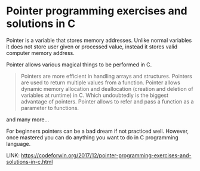 # Pointer programming exercises and solutions in C

Pointer is a variable that stores memory addresses. Unlike normal variables it does not store user given or processed value, instead it stores valid computer memory address.

Pointer allows various magical things to be performed in C.
> Pointers are more efficient in handling arrays and structures.
> Pointers are used to return multiple values from a function.
> Pointer allows dynamic memory allocation and deallocation (creation and deletion of variables at runtime) in C. Which undoubtedly is the biggest advantage of pointers.
> Pointer allows to refer and pass a function as a parameter to functions.

and many more...



For beginners pointers can be a bad dream if not practiced well. However, once mastered you can do anything you want to do in C programming language.


LINK: https://codeforwin.org/2017/12/pointer-programming-exercises-and-solutions-in-c.html
